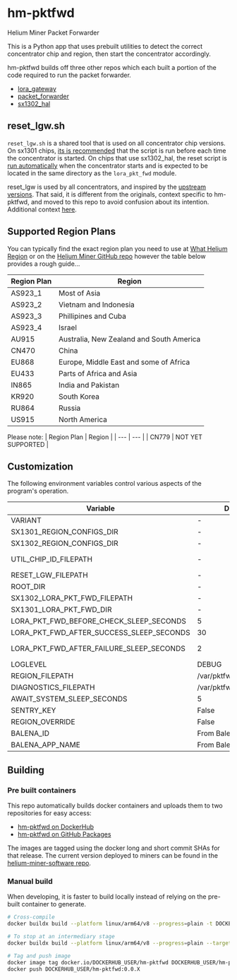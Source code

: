 # hm-pktfwd
Helium Miner Packet Forwarder

This is a Python app that uses prebuilt utilities to detect the correct concentrator chip and region, then start the concentrator accordingly.

hm-pktfwd builds off three other repos which each built a portion of the code required to run the packet forwarder.

- [lora_gateway](https://github.com/NebraLtd/lora_gateway)
- [packet_forwarder](https://github.com/NebraLtd/packet_forwarder)
- [sx1302_hal](https://github.com/NebraLtd/sx1302_hal)

## reset_lgw.sh
`reset_lgw.sh` is a shared tool that is used on all concentrator chip versions.
On sx1301 chips, [its is recommended](https://github.com/NebraLtd/lora_gateway#31-reset_lgwsh) that the script is run before each time the concentrator is started.
On chips that use sx1302_hal, the reset script is [run automatically](https://github.com/NebraLtd/sx1302_hal/blob/3d73e6af43535f700ff7b6c2b49cc79d388cd70f/packet_forwarder/src/lora_pkt_fwd.c#L1656-L1662) when the concentrator starts and is expected to be located in the same directory as the `lora_pkt_fwd` module.

reset_lgw is used by all concentrators, and inspired by the [upstream](https://github.com/NebraLtd/lora_gateway/blob/971c52e3e0f953102c0b057c9fff9b1df8a84d66/reset_lgw.sh)
[versions](https://github.com/NebraLtd/sx1302_hal/blob/6324b7a568ee24dbd9c4da64df69169a22615311/tools/reset_lgw.sh).
That said, it is different from the originals, context specific to hm-pktfwd, and moved to this repo to avoid confusion about its intention.
Additional context [here](https://github.com/NebraLtd/sx1302_hal/pull/1#discussion_r733253225).

## Supported Region Plans

You can typically find the exact region plan you need to use at [What Helium Region](https://whatheliumregion.xyz/) or on the [Helium Miner GitHub repo](https://github.com/helium/miner/blob/master/priv/countries_reg_domains.csv) however the table below provides a rough guide...

| Region Plan | Region |
| --- | --- |
| AS923_1 | Most of Asia |
| AS923_2 | Vietnam and Indonesia |
| AS923_3 | Phillipines and Cuba |
| AS923_4 | Israel |
| AU915 | Australia, New Zealand and South America|
| CN470 | China |
| EU868 | Europe, Middle East and some of Africa |
| EU433 | Parts of Africa and Asia|
| IN865 | India and Pakistan |
| KR920 | South Korea |
| RU864 | Russia |
| US915 | North America |

Please note:
| Region Plan | Region |
| --- | --- |
| CN779 | NOT YET SUPPORTED |

## Customization

The following environment variables control various aspects of the program's operation.

|Variable|Default|Required|Description|
| --- | --- | --- | --- |
| VARIANT| - | Yes | [See variants](https://github.com/NebraLtd/hm-pyhelper/blob/f8b2d8ceb90cfcd1da658a73e3741cc6de2ff1ff/hm_pyhelper/hardware_definitions.py#L1) |
| SX1301_REGION_CONFIGS_DIR | - | Yes | Path to [sx1301 configs](https://github.com/NebraLtd/hm-pktfwd/tree/900925b5bb3eab6c51cdabe24a59fede3fc85fe5/pktfwd/config/lora_templates_sx1301) |
| SX1302_REGION_CONFIGS_DIR | - | Yes | Path to [sx1302 configs](https://github.com/NebraLtd/hm-pktfwd/tree/900925b5bb3eab6c51cdabe24a59fede3fc85fe5/pktfwd/config/lora_templates_sx1302) |
| UTIL_CHIP_ID_FILEPATH | - | Yes | Path to [chip_id](https://github.com/NebraLtd/sx1302_hal/tree/69811057222f6f9cf8929ebfdb7fc6e36cc2618d/util_chip_id |
| RESET_LGW_FILEPATH | - | Yes | Path to [reset.sh](https://github.com/NebraLtd/hm-pktfwd/blob/900925b5bb3eab6c51cdabe24a59fede3fc85fe5/reset_lgw.sh). The same file is used for all sx130x versions. |
| ROOT_DIR | - | Yes | Directory the app will be run from. Should be the same location. `global_conf.json` will also be copied here. |
| SX1302_LORA_PKT_FWD_FILEPATH | - | Yes | Path to built [sx1302 lora_pkt_fwd](https://github.com/NebraLtd/sx1302_hal/blob/69811057222f6f9cf8929ebfdb7fc6e36cc2618d/packet_forwarder/src/lora_pkt_fwd.c) executable. |
| SX1301_LORA_PKT_FWD_DIR | - | Yes | Directory that contains [sx1301 lora_pkt_fwd](https://github.com/NebraLtd/packet_forwarder/tree/e8f24fe37ba555e5ad1ddf8eed26d0136f30f8de/lora_pkt_fwd) executables for all SPI buses. |
| LORA_PKT_FWD_BEFORE_CHECK_SLEEP_SECONDS | 5 | No | Duration after starting lora_pkt_fwd before establishing if it started successfully. |
| LORA_PKT_FWD_AFTER_SUCCESS_SLEEP_SECONDS | 30 | No | Duration to poll status after concentrator starts successfully. |
| LORA_PKT_FWD_AFTER_FAILURE_SLEEP_SECONDS | 2 | No | Duration to wait before restarting when concentrator exits with 0. If it exits with code greater than 0, program exits and container restarts. |
| LOGLEVEL | DEBUG | No | TRACE, DEBUG, INFO, WARN, etc. |
| REGION_FILEPATH | /var/pktfwd/region | No | Path where hm-miner [writes the region](https://github.com/NebraLtd/hm-miner/blob/8819d5439dc23b45a905ff126078aa59c5be3de8/gen-region.sh#L9). |
| DIAGNOSTICS_FILEPATH | /var/pktfwd/diagnostics | No | File containing "true" or "false" for whether lora_pkt_fwd is successfully running or not. |
| AWAIT_SYSTEM_SLEEP_SECONDS | 5 | No | How long [app sleeps](https://github.com/NebraLtd/hm-pktfwd/issues/63) before starting concentrator. |
| SENTRY_KEY | False | No | Key for Sentry. Sentry inactive if key is False. |
| REGION_OVERRIDE | False | No | Region override. eg `US915`. |
| BALENA_ID | From Balena | No | Only used with Sentry. |
| BALENA_APP_NAME | From Balena | No | Only used with Sentry. |


## Building

### Pre built containers

This repo automatically builds docker containers and uploads them to two repositories for easy access:
- [hm-pktfwd on DockerHub](https://hub.docker.com/r/nebraltd/hm-pktfwd)
- [hm-pktfwd on GitHub Packages](https://github.com/NebraLtd/hm-pktfwd/pkgs/container/hm-pktfwd)

The images are tagged using the docker long and short commit SHAs for that release. The current version deployed to miners can be found in the [helium-miner-software repo](https://github.com/NebraLtd/helium-miner-software/blob/production/docker-compose.yml).

### Manual build

When developing, it is faster to build locally instead of relying on the pre-built container to generate.

```bash
# Cross-compile
docker buildx build --platform linux/arm64/v8 --progress=plain -t DOCKERHUB_USER/hm-pktfwd .

# To stop at an intermediary stage
docker buildx build --platform linux/arm64/v8 --progress=plain --target pktfwd-builder -t pktfwd-builder .

# Tag and push image
docker image tag docker.io/DOCKERHUB_USER/hm-pktfwd DOCKERHUB_USER/hm-pktfwd:0.0.X
docker push DOCKERHUB_USER/hm-pktfwd:0.0.X
```